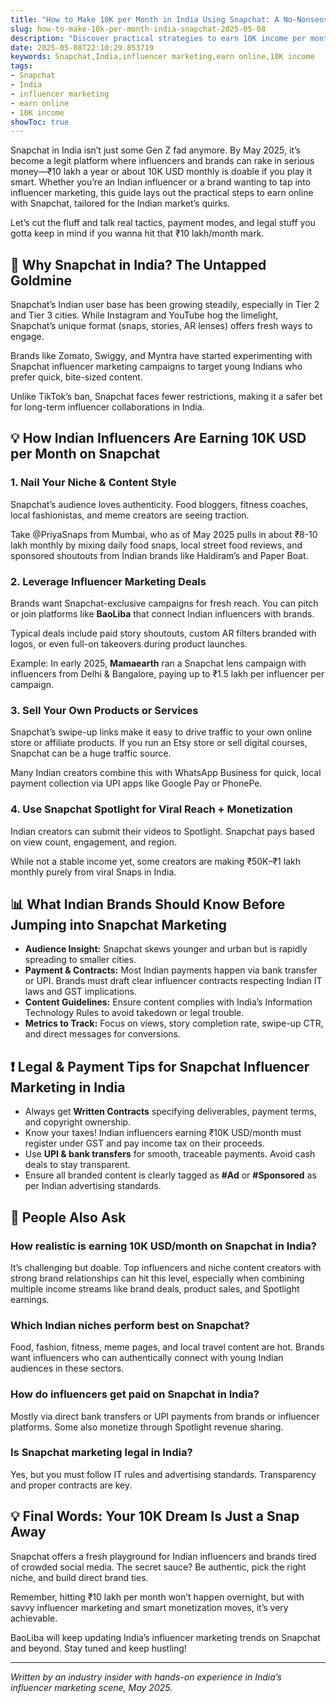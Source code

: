 ```yaml
---
title: "How to Make 10K per Month in India Using Snapchat: A No-Nonsense Guide for Influencers & Brands"
slug: how-to-make-10k-per-month-india-snapchat-2025-05-08
description: "Discover practical strategies to earn 10K income per month in India using Snapchat. From influencer marketing tips to local payment methods, learn how Indian creators and brands are cashing in on Snapchat in 2025."
date: 2025-05-08T22:10:29.853719
keywords: Snapchat,India,influencer marketing,earn online,10K income
tags:
- Snapchat
- India
- influencer marketing
- earn online
- 10K income
showToc: true
---
```


Snapchat in India isn’t just some Gen Z fad anymore. By May 2025, it’s become a legit platform where influencers and brands can rake in serious money—₹10 lakh a year or about 10K USD monthly is doable if you play it smart. Whether you’re an Indian influencer or a brand wanting to tap into influencer marketing, this guide lays out the practical steps to earn online with Snapchat, tailored for the Indian market’s quirks.

Let’s cut the fluff and talk real tactics, payment modes, and legal stuff you gotta keep in mind if you wanna hit that ₹10 lakh/month mark.

## 📢 Why Snapchat in India? The Untapped Goldmine

Snapchat’s Indian user base has been growing steadily, especially in Tier 2 and Tier 3 cities. While Instagram and YouTube hog the limelight, Snapchat’s unique format (snaps, stories, AR lenses) offers fresh ways to engage.

Brands like Zomato, Swiggy, and Myntra have started experimenting with Snapchat influencer marketing campaigns to target young Indians who prefer quick, bite-sized content.

Unlike TikTok’s ban, Snapchat faces fewer restrictions, making it a safer bet for long-term influencer collaborations in India.

## 💡 How Indian Influencers Are Earning 10K USD per Month on Snapchat

### 1. Nail Your Niche & Content Style

Snapchat’s audience loves authenticity. Food bloggers, fitness coaches, local fashionistas, and meme creators are seeing traction.

Take @PriyaSnaps from Mumbai, who as of May 2025 pulls in about ₹8-10 lakh monthly by mixing daily food snaps, local street food reviews, and sponsored shoutouts from Indian brands like Haldiram’s and Paper Boat.

### 2. Leverage Influencer Marketing Deals

Brands want Snapchat-exclusive campaigns for fresh reach. You can pitch or join platforms like **BaoLiba** that connect Indian influencers with brands.

Typical deals include paid story shoutouts, custom AR filters branded with logos, or even full-on takeovers during product launches.

Example: In early 2025, **Mamaearth** ran a Snapchat lens campaign with influencers from Delhi & Bangalore, paying up to ₹1.5 lakh per influencer per campaign.

### 3. Sell Your Own Products or Services

Snapchat’s swipe-up links make it easy to drive traffic to your own online store or affiliate products. If you run an Etsy store or sell digital courses, Snapchat can be a huge traffic source.

Many Indian creators combine this with WhatsApp Business for quick, local payment collection via UPI apps like Google Pay or PhonePe.

### 4. Use Snapchat Spotlight for Viral Reach + Monetization

Indian creators can submit their videos to Spotlight. Snapchat pays based on view count, engagement, and region.

While not a stable income yet, some creators are making ₹50K–₹1 lakh monthly purely from viral Snaps in India.

## 📊 What Indian Brands Should Know Before Jumping into Snapchat Marketing

- **Audience Insight:** Snapchat skews younger and urban but is rapidly spreading to smaller cities.
- **Payment & Contracts:** Most Indian payments happen via bank transfer or UPI. Brands must draft clear influencer contracts respecting Indian IT laws and GST implications.
- **Content Guidelines:** Ensure content complies with India’s Information Technology Rules to avoid takedown or legal trouble.
- **Metrics to Track:** Focus on views, story completion rate, swipe-up CTR, and direct messages for conversions.

## ❗ Legal & Payment Tips for Snapchat Influencer Marketing in India

- Always get **Written Contracts** specifying deliverables, payment terms, and copyright ownership.
- Know your taxes! Indian influencers earning ₹10K USD/month must register under GST and pay income tax on their proceeds.
- Use **UPI & bank transfers** for smooth, traceable payments. Avoid cash deals to stay transparent.
- Ensure all branded content is clearly tagged as **#Ad** or **#Sponsored** as per Indian advertising standards.

## 🤔 People Also Ask

### How realistic is earning 10K USD/month on Snapchat in India?

It’s challenging but doable. Top influencers and niche content creators with strong brand relationships can hit this level, especially when combining multiple income streams like brand deals, product sales, and Spotlight earnings.

### Which Indian niches perform best on Snapchat?

Food, fashion, fitness, meme pages, and local travel content are hot. Brands want influencers who can authentically connect with young Indian audiences in these sectors.

### How do influencers get paid on Snapchat in India?

Mostly via direct bank transfers or UPI payments from brands or influencer platforms. Some also monetize through Spotlight revenue sharing.

### Is Snapchat marketing legal in India?

Yes, but you must follow IT rules and advertising standards. Transparency and proper contracts are key.

## 💡 Final Words: Your 10K Dream Is Just a Snap Away

Snapchat offers a fresh playground for Indian influencers and brands tired of crowded social media. The secret sauce? Be authentic, pick the right niche, and build direct brand ties.

Remember, hitting ₹10 lakh per month won’t happen overnight, but with savvy influencer marketing and smart monetization moves, it’s very achievable.

BaoLiba will keep updating India’s influencer marketing trends on Snapchat and beyond. Stay tuned and keep hustling!

---

*Written by an industry insider with hands-on experience in India’s influencer marketing scene, May 2025.*